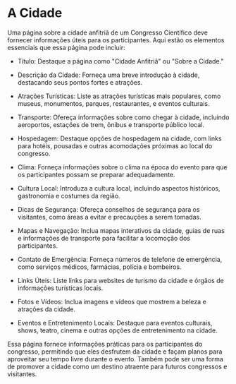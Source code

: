 # A Cidade

Uma página sobre a cidade anfitriã de um Congresso Científico deve fornecer informações úteis para os participantes. Aqui estão os elementos essenciais que essa página pode incluir:

- Título: Destaque a página como "Cidade Anfitriã" ou "Sobre a Cidade."
 
- Descrição da Cidade: Forneça uma breve introdução à cidade, destacando seus pontos fortes e atrações.
 
- Atrações Turísticas: Liste as atrações turísticas mais populares, como museus, monumentos, parques, restaurantes, e eventos culturais.
 
- Transporte: Ofereça informações sobre como chegar à cidade, incluindo aeroportos, estações de trem, ônibus e transporte público local.
 
- Hospedagem: Destaque opções de hospedagem na cidade, com links para hotéis, pousadas e outras acomodações próximas ao local do congresso.
 
- Clima: Forneça informações sobre o clima na época do evento para que os participantes possam se preparar adequadamente.
 
- Cultura Local: Introduza a cultura local, incluindo aspectos históricos, gastronomia e costumes da região.
 
- Dicas de Segurança: Ofereça conselhos de segurança para os visitantes, como áreas a evitar e precauções a serem tomadas.
 
- Mapas e Navegação: Inclua mapas interativos da cidade, guias de ruas e informações de transporte para facilitar a locomoção dos participantes.
 
- Contato de Emergência: Forneça números de telefone de emergência, como serviços médicos, farmácias, polícia e bombeiros.
 
- Links Úteis: Liste links para websites de turismo da cidade e órgãos de informações turísticas locais.
 
- Fotos e Vídeos: Inclua imagens e vídeos que mostrem a beleza e atrações da cidade.

- Eventos e Entretenimento Locais: Destaque para eventos culturais, shows, teatro, cinema e outras opções de entretenimento na cidade.


Essa página fornece informações práticas para os participantes do congresso, permitindo que eles desfrutem da cidade e façam planos para aproveitar seu tempo livre durante o evento. Também pode ser uma forma de promover a cidade como um destino atraente para futuros congressos e visitantes.
